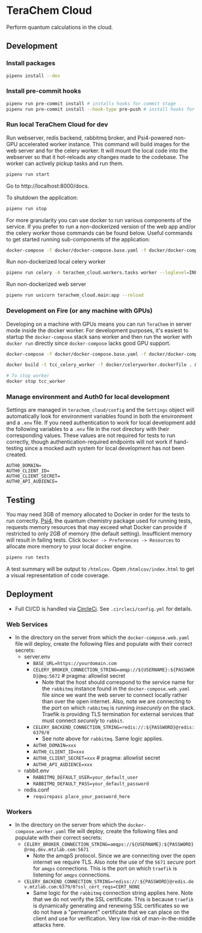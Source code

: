 # TeraChem Cloud

Perform quantum calculations in the cloud.

## Development

### Install packages

```sh
pipenv install --dev
```

### Install pre-commit hooks

```sh
pipenv run pre-commit install # installs hooks for commit stage
pipenv run pre-commit install --hook-type pre-push # install hooks for push stage
```

### Run local TeraChem Cloud for dev

Run webserver, redis backend, rabbitmq broker, and Psi4-powered non-GPU accelerated worker instance. This command will build images for the web server and for the celery worker. It will mount the local code into the webserver so that it hot-reloads any changes made to the codebase. The worker can actively pickup tasks and run them.

```sh
pipenv run start
```

Go to http://localhost:8000/docs.

To shutdown the application:

```sh
pipenv run stop
```

For more granularity you can use docker to run various components of the service. If you prefer to run a non-dockerized version of the web app and/or the celery worker those commands can be found below. Useful commands to get started running sub-components of the application:

```sh
docker-compose -f docker/docker-compose.base.yaml -f docker/docker-compose.local.yaml up -d --build [service_of_interest]
```

Run non-dockerized local celery worker

```sh
pipenv run celery -A terachem_cloud.workers.tasks worker --loglevel=INFO
```

Run non-dockerized web server

```sh
pipenv run uvicorn terachem_cloud.main:app --reload
```

### Development on Fire (or any machine with GPUs)
Developing on a machine with GPUs means you can run `TeraChem` in server mode inside the docker worker. For development purposes, it's easiest to startup the `docker-compose` stack sans worker and then run the worker with `docker run` directly since `docker-compose` lacks good GPU support.

```sh
docker-compose -f docker/docker-compose.base.yaml -f docker/docker-compose.local.yaml up -d --build web-server mq redis

docker build -t tcc_celery_worker -f docker/celeryworker.dockerfile . && docker run -d --rm -v /data/coltonbh/license.key:/terachem/license.key -v /data/coltonbh:/scratch --net=host --gpus 2 -e TERACHEM_PBS_HOST='127.0.0.1' -e TERACHEM_PBS_PORT='11111'  --name tcc_worker tcc_celery_worker

# To stop worker
docker stop tcc_worker
```

### Manage environment and Auth0 for local development

Settings are managed in `terachem_cloud/config` and the `Settings` object will automatically look for environment variables found in both the environment and a `.env` file. If you need authentication to work for local development add the following variables to a `.env` file in the root directory with their corresponding values. These values are not required for tests to run correctly, though authentication-required endpoints will not work if hand-testing since a mocked auth system for local development has not been created.

```
AUTH0_DOMAIN=
AUTH0_CLIENT_ID=
AUTH0_CLIENT_SECRET=
AUTH0_API_AUDIENCE=
```

## Testing

You may need 3GB of memory allocated to Docker in order for the tests to run correctly. [Psi4](https://psicode.org), the quantum chemistry package used for running tests, requests memory resources that may exceed what Docker can provide if restricted to only 2GB of memory (the default setting). Insufficient memory will result in failing tests. Click `Docker -> Preferences -> Resources` to allocate more memory to your local docker engine.

```sh
pipenv run tests
```

A test summary will be output to `/htmlcov`. Open `/htmlcov/index.html` to get a visual representation of code coverage.

## Deployment

- Full CI/CD is handled via [CircleCi](https://circleci.com). See `.circleci/config.yml` for details.

### Web Services

- In the directory on the server from which the `docker-compose.web.yaml` file will deploy, create the following files and populate with their correct secrets:
  - server.env
    - `BASE_URL=https://yourdomain.com`
    - `CELERY_BROKER_CONNECTION_STRING=amqp://${USERNAME}:${PASSWORD}@mq:5672` # pragma: allowlist secret
      - Note that the host should correspond to the service name for the `rabbitmq` instance found in the `docker-compose.web.yaml` file since we want the web server to connect locally rather than over the open internet. Also, note we are connecting to the port on which `rabbitmq` is running _insecurely_ on the stack. Traefik is providing TLS termination for external services that must connect _securely_ to `rabbit`.
    - `CELERY_BACKEND_CONNECTION_STRING=redis://:${PASSWORD}@redis:6379/0`
      - See note above for `rabbitmq`. Same logic applies.
    - `AUTH0_DOMAIN=xxx`
    - `AUTH0_CLIENT_ID=xxx`
    - `AUTH0_CLIENT_SECRET=xxx` # pragma: allowlist secret
    - `AUTH0_API_AUDIENCE=xxx`
  - rabbit.env
    - `RABBITMQ_DEFAULT_USER=your_default_user`
    - `RABBITMQ_DEFAULT_PASS=your_default_password`
  - redis.conf
    - `requirepass place_your_password_here`

### Workers

- In the directory on the server from which the `docker-compose.worker.yaml` file will deploy, create the following files and populate with their correct secrets:
  - `CELERY_BROKER_CONNECTION_STRING=amqps://${USERNAME}:${PASSWORD}@rmq.dev.mtzlab.com:5671`
    - Note the amqpS protocol. Since we are connecting over the open internet we require TLS. Also note the use of the `5671` *secure* port for `amqps` connections. This is the port on which `traefik` is listening for `amqps` connections.
  - `CELERY_BACKEND_CONNECTION_STRING=rediss://:${PASSWORD}@redis.dev.mtzlab.com:6379/0?ssl_cert_reqs=CERT_NONE`
    - Same logic for the `rabbitmq` connection string applies here. Note that we do not verify the SSL certificate. This is because `traefik` is dynamically generating and renewing SSL certificates so we do not have a "permanent" certificate that we can place on the client and use for verification. Very low risk of man-in-the-middle attacks here.
